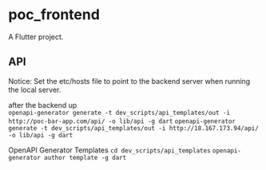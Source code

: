 # poc_frontend
A Flutter project.

## API
Notice: Set the etc/hosts file to point to the backend server when running the local server.

after the backend up  
```openapi-generator generate -t dev_scripts/api_templates/out -i http://poc-bar-app.com/api/ -o lib/api -g dart```
```openapi-generator generate -t dev_scripts/api_templates/out -i http://18.167.173.94/api/ -o lib/api -g dart```

OpenAPI Generator Templates 
```cd dev_scripts/api_templates```
```openapi-generator author template -g dart```





